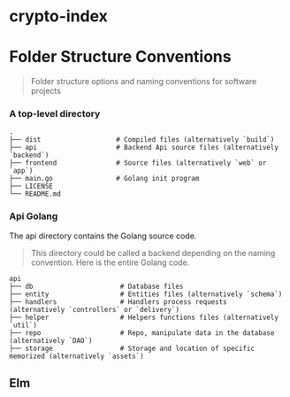 # crypto-index

Folder Structure Conventions
============================

> Folder structure options and naming conventions for software projects

### A top-level directory

    .
    ├── dist                   # Compiled files (alternatively `build`)
    ├── api                    # Backend Api source files (alternatively `backend`)
    ├── frontend               # Source files (alternatively `web` or `app`)
    ├── main.go                # Golang init program
    ├── LICENSE
    └── README.md


### Api Golang

The api directory contains the Golang source code.

> This directory could be called a backend depending on the naming convention. Here is the entire Golang code.

    api 
    ├── db                      # Database files
    ├── entity                  # Entities files (alternatively `schema`)
    ├── handlers                # Handlers process requests  (alternatively `controllers` or `delivery`)
    ├── helper                  # Helpers functions files (alternatively `util`)
    ├── repo                    # Repo, manipulate data in the database (alternatively `DAO`)
    ├── storage                 # Storage and location of specific memorized (alternatively `assets`)

## Elm

